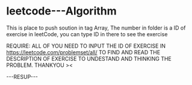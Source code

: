 # leetcode---Algorithm
This is place to push soution in tag Array, The number in folder is a ID of exercise in leetCode, you can type ID in there to see the exercise

REQUIRE: ALL OF YOU NEED TO INPUT THE ID OF EXERCISE IN https://leetcode.com/problemset/all/ TO FIND AND READ THE DESCRIPTION OF EXERCISE TO UNDESTAND AND THINKING THE PROBLEM. THANKYOU ><

---RESUP---
